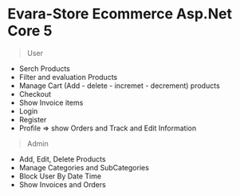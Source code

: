 # Evara-Store Ecommerce Asp.Net Core 5

> User
  - Serch Products
  - Filter and evaluation Products
  - Manage Cart (Add - delete - incremet - decrement) products
  - Checkout
  - Show Invoice items
  - Login
  - Register
  - Profile => show Orders and Track and Edit Information
 
 > Admin
  - Add, Edit, Delete Products
  - Manage Categories and SubCategories
  - Block User By Date Time
  - Show Invoices and Orders
